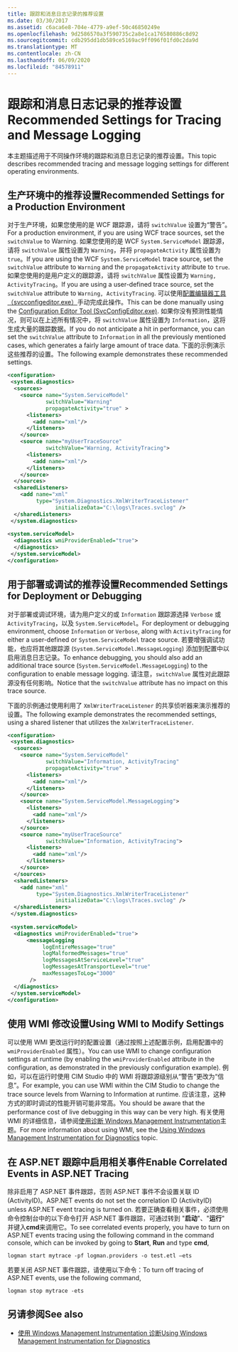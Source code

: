 ```yaml
---
title: 跟踪和消息日志记录的推荐设置
ms.date: 03/30/2017
ms.assetid: c6aca6e8-704e-4779-a9ef-50c46850249e
ms.openlocfilehash: 9d2586570a3f590735c2a8e1ca176580886c8d92
ms.sourcegitcommit: cdb295dd1db589ce5169ac9ff096f01fd0c2da9d
ms.translationtype: MT
ms.contentlocale: zh-CN
ms.lasthandoff: 06/09/2020
ms.locfileid: "84578911"
---
```

# <a name="recommended-settings-for-tracing-and-message-logging"></a><span data-ttu-id="bcd49-102">跟踪和消息日志记录的推荐设置</span><span class="sxs-lookup"><span data-stu-id="bcd49-102">Recommended Settings for Tracing and Message Logging</span></span>
<span data-ttu-id="bcd49-103">本主题描述用于不同操作环境的跟踪和消息日志记录的推荐设置。</span><span class="sxs-lookup"><span data-stu-id="bcd49-103">This topic describes recommended tracing and message logging settings for different operating environments.</span></span>  
  
## <a name="recommended-settings-for-a-production-environment"></a><span data-ttu-id="bcd49-104">生产环境中的推荐设置</span><span class="sxs-lookup"><span data-stu-id="bcd49-104">Recommended Settings for a Production Environment</span></span>  
 <span data-ttu-id="bcd49-105">对于生产环境，如果您使用的是 WCF 跟踪源，请将 `switchValue` 设置为“警告”。</span><span class="sxs-lookup"><span data-stu-id="bcd49-105">For a production environment, if you are using WCF trace sources, set the `switchValue` to Warning.</span></span> <span data-ttu-id="bcd49-106">如果您使用的是 WCF `System.ServiceModel` 跟踪源，请将 `switchValue` 属性设置为 `Warning`，并将 `propagateActivity` 属性设置为 `true`。</span><span class="sxs-lookup"><span data-stu-id="bcd49-106">If you are using the WCF `System.ServiceModel` trace source, set the `switchValue` attribute to `Warning` and the `propagateActivity` attribute to `true`.</span></span> <span data-ttu-id="bcd49-107">如果您使用的是用户定义的跟踪源，请将 `switchValue` 属性设置为 `Warning, ActivityTracing`。</span><span class="sxs-lookup"><span data-stu-id="bcd49-107">If you are using a user-defined trace source, set the `switchValue` attribute to `Warning, ActivityTracing`.</span></span> <span data-ttu-id="bcd49-108">可以使用[配置编辑器工具（svcconfigeditor.exe）](../../configuration-editor-tool-svcconfigeditor-exe.md)手动完成此操作。</span><span class="sxs-lookup"><span data-stu-id="bcd49-108">This can be done manually using the [Configuration Editor Tool (SvcConfigEditor.exe)](../../configuration-editor-tool-svcconfigeditor-exe.md).</span></span> <span data-ttu-id="bcd49-109">如果你没有预测性能情况，则可以在上述所有情况中，将 `switchValue` 属性设置为 `Information`，这将生成大量的跟踪数据。</span><span class="sxs-lookup"><span data-stu-id="bcd49-109">If you do not anticipate a hit in performance, you can set the `switchValue` attribute to `Information` in all the previously mentioned cases, which generates a fairly large amount of trace data.</span></span> <span data-ttu-id="bcd49-110">下面的示例演示这些推荐的设置。</span><span class="sxs-lookup"><span data-stu-id="bcd49-110">The following example demonstrates these recommended settings.</span></span>  
  
```xml  
<configuration>  
 <system.diagnostics>  
  <sources>  
    <source name="System.ServiceModel"  
            switchValue="Warning"  
            propagateActivity="true" >  
      <listeners>  
        <add name="xml"/>  
      </listeners>  
    </source>  
    <source name="myUserTraceSource"  
            switchValue="Warning, ActivityTracing">  
      <listeners>  
        <add name="xml"/>  
      </listeners>  
    </source>  
  </sources>  
  <sharedListeners>  
    <add name="xml"  
         type="System.Diagnostics.XmlWriterTraceListener"  
               initializeData="C:\logs\Traces.svclog" />  
  </sharedListeners>  
 </system.diagnostics>  
  
<system.serviceModel>  
  <diagnostics wmiProviderEnabled="true">  
  </diagnostics>  
 </system.serviceModel>  
</configuration>  
```  
  
## <a name="recommended-settings-for-deployment-or-debugging"></a><span data-ttu-id="bcd49-111">用于部署或调试的推荐设置</span><span class="sxs-lookup"><span data-stu-id="bcd49-111">Recommended Settings for Deployment or Debugging</span></span>  
 <span data-ttu-id="bcd49-112">对于部署或调试环境，请为用户定义的或 `Information` 跟踪源选择 `Verbose` 或 `ActivityTracing`，以及 `System.ServiceModel`。</span><span class="sxs-lookup"><span data-stu-id="bcd49-112">For deployment or debugging environment, choose `Information` or `Verbose`, along with `ActivityTracing` for either a user-defined or `System.ServiceModel` trace source.</span></span> <span data-ttu-id="bcd49-113">若要增强调试功能，也应将其他跟踪源 (`System.ServiceModel.MessageLogging`) 添加到配置中以启用消息日志记录。</span><span class="sxs-lookup"><span data-stu-id="bcd49-113">To enhance debugging, you should also add an additional trace source (`System.ServiceModel.MessageLogging`) to the configuration to enable message logging.</span></span> <span data-ttu-id="bcd49-114">请注意，`switchValue` 属性对此跟踪源没有任何影响。</span><span class="sxs-lookup"><span data-stu-id="bcd49-114">Notice that the `switchValue` attribute has no impact on this trace source.</span></span>  
  
 <span data-ttu-id="bcd49-115">下面的示例通过使用利用了 `XmlWriterTraceListener` 的共享侦听器来演示推荐的设置。</span><span class="sxs-lookup"><span data-stu-id="bcd49-115">The following example demonstrates the recommended settings, using a shared listener that utilizes the `XmlWriterTraceListener`.</span></span>  
  
```xml  
<configuration>  
 <system.diagnostics>  
  <sources>  
    <source name="System.ServiceModel"  
            switchValue="Information, ActivityTracing"  
            propagateActivity="true" >  
      <listeners>  
        <add name="xml"/>  
      </listeners>  
    </source>  
    <source name="System.ServiceModel.MessageLogging">  
      <listeners>  
        <add name="xml"/>  
      </listeners>  
    </source>  
    <source name="myUserTraceSource"  
            switchValue="Information, ActivityTracing">  
      <listeners>  
        <add name="xml"/>  
      </listeners>  
    </source>  
  </sources>  
  <sharedListeners>  
    <add name="xml"  
         type="System.Diagnostics.XmlWriterTraceListener"  
               initializeData="C:\logs\Traces.svclog" />  
  </sharedListeners>  
 </system.diagnostics>  
  
 <system.serviceModel>  
  <diagnostics wmiProviderEnabled="true">  
      <messageLogging
           logEntireMessage="true"
           logMalformedMessages="true"  
           logMessagesAtServiceLevel="true"
           logMessagesAtTransportLevel="true"  
           maxMessagesToLog="3000"
       />  
  </diagnostics>  
 </system.serviceModel>  
</configuration>  
```  
  
## <a name="using-wmi-to-modify-settings"></a><span data-ttu-id="bcd49-116">使用 WMI 修改设置</span><span class="sxs-lookup"><span data-stu-id="bcd49-116">Using WMI to Modify Settings</span></span>  
 <span data-ttu-id="bcd49-117">可以使用 WMI 更改运行时的配置设置（通过按照上述配置示例，启用配置中的 `wmiProviderEnabled` 属性）。</span><span class="sxs-lookup"><span data-stu-id="bcd49-117">You can use WMI to change configuration settings at runtime (by enabling the `wmiProviderEnabled` attribute in the configuration, as demonstrated in the previously configuration example).</span></span> <span data-ttu-id="bcd49-118">例如，可以在运行时使用 CIM Studio 中的 WMI 将跟踪源级别从“警告”更改为“信息”。</span><span class="sxs-lookup"><span data-stu-id="bcd49-118">For example, you can use WMI within the CIM Studio to change the trace source levels from Warning to Information at runtime.</span></span> <span data-ttu-id="bcd49-119">应该注意，这种方式的即时调试的性能开销可能非常高。</span><span class="sxs-lookup"><span data-stu-id="bcd49-119">You should be aware that the performance cost of live debugging in this way can be very high.</span></span> <span data-ttu-id="bcd49-120">有关使用 WMI 的详细信息，请参阅[使用诊断 Windows Management Instrumentation](../wmi/index.md)主题。</span><span class="sxs-lookup"><span data-stu-id="bcd49-120">For more information about using WMI, see the [Using Windows Management Instrumentation for Diagnostics](../wmi/index.md) topic.</span></span>  
  
## <a name="enable-correlated-events-in-aspnet-tracing"></a><span data-ttu-id="bcd49-121">在 ASP.NET 跟踪中启用相关事件</span><span class="sxs-lookup"><span data-stu-id="bcd49-121">Enable Correlated Events in ASP.NET Tracing</span></span>  
 <span data-ttu-id="bcd49-122">除非启用了 ASP.NET 事件跟踪，否则 ASP.NET 事件不会设置关联 ID (ActivityID)。</span><span class="sxs-lookup"><span data-stu-id="bcd49-122">ASP.NET events do not set the correlation ID (ActivityID) unless ASP.NET event tracing is turned on.</span></span> <span data-ttu-id="bcd49-123">若要正确查看相关事件，必须使用命令控制台中的以下命令打开 ASP.NET 事件跟踪，可通过转到 "**启动**"、"**运行**" 并键入**cmd**来调用它。</span><span class="sxs-lookup"><span data-stu-id="bcd49-123">To see correlated events properly, you have to turn on ASP.NET events tracing using the following command in the command console, which can be invoked by going to **Start**, **Run** and type **cmd**,</span></span>  
  
```console  
logman start mytrace -pf logman.providers -o test.etl –ets  
```  
  
 <span data-ttu-id="bcd49-124">若要关闭 ASP.NET 事件跟踪，请使用以下命令：</span><span class="sxs-lookup"><span data-stu-id="bcd49-124">To turn off tracing of ASP.NET events, use the following command,</span></span>  
  
```console
logman stop mytrace -ets  
```  
  
## <a name="see-also"></a><span data-ttu-id="bcd49-125">另请参阅</span><span class="sxs-lookup"><span data-stu-id="bcd49-125">See also</span></span>

- [<span data-ttu-id="bcd49-126">使用 Windows Management Instrumentation 诊断</span><span class="sxs-lookup"><span data-stu-id="bcd49-126">Using Windows Management Instrumentation for Diagnostics</span></span>](../wmi/index.md)
